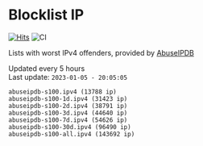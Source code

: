 # Blocklist IP

[![Hits](https://hits.seeyoufarm.com/api/count/incr/badge.svg?url=https%3A%2F%2Fgithub.com%2Fborestad%2Fblocklist-ip%2F&count_bg=%2379C83D&title_bg=%23555555&icon=&icon_color=%23E7E7E7&title=hits&edge_flat=false)](https://hits.seeyoufarm.com)  ![CI](https://img.shields.io/github/workflow/status/borestad/blocklist-ip/CI?style=flat-square)

Lists with worst IPv4 offenders, provided by [AbuseIPDB](https://www.abuseipdb.com/)

<!-- FOOTER-PLACEHOLDER -->
Updated every 5 hours<br>
Last update: `2023-01-05 - 20:05:05`
```
abuseipdb-s100.ipv4 (13788 ip)
abuseipdb-s100-1d.ipv4 (31423 ip)
abuseipdb-s100-2d.ipv4 (38791 ip)
abuseipdb-s100-3d.ipv4 (44640 ip)
abuseipdb-s100-7d.ipv4 (54626 ip)
abuseipdb-s100-30d.ipv4 (96490 ip)
abuseipdb-s100-all.ipv4 (143692 ip)
```
